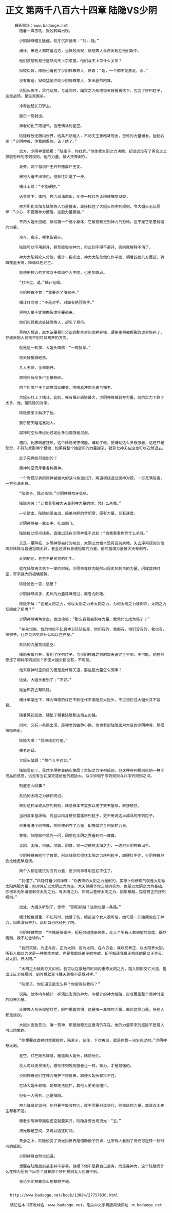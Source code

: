 # 正文 第两千八百六十四章 陆隐VS少阴
        最新网址：www.badaoge.net
          随着一声厉吼，狱蛟转瞬出现。
      
          少阴神尊瞳孔陡缩，咬牙沉声低喝：“陆--隐。”
      
          橘计，黑袍人都盯着远方，当狱蛟出现，陆隐等人自然出现在他们眼中。
      
          他们没想到易行居然向天上宗求援，他们与天上宗什么关系？
      
          狱蛟后背，陆隐也看到了少阴神尊等人，昂首：“姐，一个都不能放走，杀。”
      
          没有废话，狱蛟猛地冲向少阴神尊等人，发出剧烈咆哮。
      
          大姐头挥手，冥花绽放，与此同时，幽冥之力形成惊天锤狠狠落下，包含了序列粒子，这是战场，是生死厮杀。
      
          冷青抬起长刀斩去。
      
          宸乐一箭射出。
      
          禅老幻化三阳祖气，雪无情冰封星空。
      
          陆隐释放无限内世界，线条不断融入，不动天王象咆哮而出，恐怖的力量爆发，抬起右拳：“少阴神尊，你我的恩怨，该了结了。”
      
          远方，少阴神尊怒极：“陆家子，你找死。”他体表太阴之力沸腾，却远远没有了茶会之上那股恐怖的序列规则，他的力量，被大天尊剥夺。
      
          身旁，两个祖境尸王齐齐施展尸王变。
      
          黑袍人看不出神色，但却往后退了一步。
      
          橘计上前：“不能硬拼。”
      
          话音落下，体内，神力汹涌而出，化作一枚红色太阳横推向狱蛟。
      
          神力所化太阳与陆隐等人力量撞击，直接挡住了大姐头的序列规则，令大姐头无比忌惮：“小心，不要跟神力硬碰，这股力量极强。”
      
          不用大姐头提醒，狱蛟第一个缩小身体，它敏锐察觉到神力的恐怖，这不是它愿意触碰的力量。
      
          冷青，宸乐，禅老皆避开。
      
          陆隐可以不用避开，甚至能吸收神力，但此刻不得不避开，否则就解释不清了。
      
          神力太阳将众人分散，橘计一指点出，神力太阳忽然化作平面，朝着四面八方蔓延，转瞬覆盖天穹，降临红色光芒。
      
          她使用神力的方式与千面局中人不同，也更加奇异。
      
          “打不过，退。”橘计低喝。
      
          少阴神尊不甘：“我要杀了陆家子。”
      
          橘计盯向他：“不是对手，对面有绝顶高手。”
      
          黑袍人毫不犹豫撕裂虚空要逃离。
      
          他们只顾着远处陆隐等人，却忘了易行。
      
          黑袍人想逃，原本笼罩易行分部的那些空间腐神穿梭，硬生生将被撕裂的虚空填补了，导致黑袍人竟找不到可以离开的方向。
      
          就是这一刹那，大姐头降临：“一群鼠辈。”
      
          惊天锤狠狠砸落。
      
          几人无奈，全部退开。
      
          原地只有众多尸王被粉碎。
      
          两个祖境尸王全部施展红瞳变，咆哮着冲向冷青与禅老。
      
          大姐头盯上了橘计，此刻，唯有橘计威胁最大，少阴神尊被剥夺力量，他的实力下跌了太多，他，是陆隐的对手。
      
          陆隐要亲手解决了他。
      
          宸乐箭矢瞄准黑袍人。
      
          腐神时空从未经历过如此多祖境强者混战。
      
          塔内，比滕眼底狂热，这个陆隐何德何能，请动了他，便请动这么多极强者，这还只是部分，不算陆家那两个怪物，如果将整个始空间的力量搬来，就算七神天在这也可以安然退去。
      
          此子究竟如何做到的？
      
          腐神时空充斥着各种腐神。
      
          一个奇怪形状的腐神被强大的战斗余波扫开，两道视线透过腐神对视，一方充满怨毒，一方充满杀意。
      
          “陆家子，我必杀你。”少阴神尊咬牙低吼。
      
          陆隐冷笑：“让我看看被大天尊剥夺力量的你，凭什么杀我。”
      
          一步踏出，陆隐抬掌击出，简单纯粹的空明掌，既有力量，又有速度。
      
          少阴神尊被一掌击中，吐血倒飞。
      
          陆隐拨动空间线条，直接出现在少阴神尊不远处：“给我看看你凭什么杀我。”
      
          又是一掌降临，少阴神尊被打的咳血，太阴之力根本没有反抗余地，失去序列规则的他面对陆隐与普通祖境无异，甚至还没有普通祖境的力量，他的祖境力量被大天尊剥夺。
      
          此刻的他，甚至不是初见的对手。
      
          就在陆隐再次落下一掌的时候，少阴神尊体内陡然出现炙热刺目的力量，闪耀腐神时空，带来强大的祖境威势。
      
          陆隐脸色一变，这是？
      
          少阴神尊挥手，炙热的力量呼啸而过，席卷向陆隐。
      
          陆隐不解：“这是太阳之力，你以太阴之力养太阳之力，为何太阴之力被剥夺，太阳之力反而成了祖境？”
      
          少阴神尊嘴角含血，发出冷笑：“那么容易被剥夺力量，我凭什么成为暗子？”
      
          “在永恒族，我的地位不比真神卫队队长差，他们有的，我都有，他们没有的，我也有，陆家子，让你见识见识什么叫以正养反。”
      
          炙热的力量焚烧星空。
      
          陆隐天眼打开，看到了序列粒子，与少阴神尊之前的腐天道完全不同，不可能，他居然修炼了两种序列规则？即便大姐头都没有，不可能。
      
          他来腐神时空的目的便是重修腐天道，那这股力量怎么回事？
      
          远处，大姐头看到了：“不好。”
      
          她当即要去帮陆隐。
      
          橘计单掌压下，神力降临的红芒不断化作平面阻拦大姐头，不过想拦住大姐头并不容易。
      
          随着冥花绽放，铺垫了朝着陆隐那边而去的路。
      
          同时，又有一条路出现，是禅老的幽静小路，他也看到陆隐面对大变的少阴神尊，想把陆隐带走。
      
          陆隐大喝：“我继续对付他。”
      
          禅老迟疑。
      
          大姐头皱眉：“那个人不对劲。”
      
          陆隐看到了，虽然少阴神尊确实施展了太阳之力序列规则，但这种序列规则给他一种半成品的感觉，远没有当初腐天道给他的威胁大，似乎徘徊于序列规则与非序列规则之间。
      
          到底怎么回事？
      
          炙热的太阳之力横扫而过。
      
          面对这种半成品序列规则，陆隐根本不需要以无字天书抵挡，直接硬抗。
      
          当初渡半祖源劫，尚且以肉身硬抗雷霆序列粒子，更不用说这半成品的序列粒子。
      
          他要看清少阴神尊，明明被剥夺了力量，却施展完全相反的力量。
      
          等等，陆隐脑中灵光一闪，回想在太阴之界看到的一幕幕。
      
          太阴，太阳，地底，地面，阴食，他一边硬抗太阳之力，一边对少阴神尊出手。
      
          少阴神尊被他打了数掌，别说陆隐扛得住太阳之力序列粒子，即便扛不住，少阴神尊只会比他更早崩溃。
      
          两个人都在硬抗对方的力量，但少阴神尊明显扛不住了。
      
          “我懂了。”陆隐盯着少阴神尊：“你表面的太阴之力是假的，实际上你修炼的就是太阴与太阳两股力量，但对外却以太阴之力为主，大天尊赐予你三尊的实力，也是以太阴之力为基础，你根本无所谓被剥夺太阴之力，有太阳之力，你可以重修太阴之力，阴阳相融，完成真正的序列规则。”
      
          远处，大姐头听到了，惊奇：“阴阳相融？这倒也是一条路。”
      
          橘计脸色凝重，不知何时，她受了伤，眼前这个女人很可怕，她可是一开始就用出了神力，如果没有神力，此刻自己已经死了吧。
      
          少阴神尊赞叹：“不愧是陆家子，短短时间重新修炼，走上了所有人都仰望的高度，既然猜到，我不妨告诉你。”
      
          “我的天赋，为正与反，正为太阴，反为太阳，在六方会，我以反养正，以太阳养太阴，所有人都以为这是一种修炼方式，也是我磨炼弟子的方式，却不知道我真正修炼的是以正养反，以太阴，养太阳。”
      
          “太阴之力被剥夺又如何，我可以在最短的时间内重修太阴之力，踏入阴阳交汇大道，悟出正反至强规则，到时候就算斗胜天尊都不是我对手。”
      
          “陆家子，你知道又能怎么样？你留得住我吗？”
      
          说完，他体内与橘计一样涌出澎湃的神力，与橘计的神力相融，形成覆盖整个腐神时空的恐怖力量。
      
          比滕等人抬头仰望红芒，眼中带着惊惧，这是唯一真神的力量，面对这股力量，任何人都是蝼蚁。
      
          大姐头面色苍白，唯一真神，那是她都无法看清的存在，他的力量带来的威胁不是常人可以想象的。
      
          “你想要这腐神时空就给你，陆家子，记住，下次再见，就是你我一决生死之时。”少阴神尊大喝。
      
          星空，红芒陡然降落，覆盖向大姐头，陆隐他们。
      
          没人可以无视神力，哪怕序列规则强者也一样，神力，才是最强的。
      
          少阴神尊他们在神力掩护下想逃离，即便大姐头都拦不住。
      
          在场大姐头最强，她都无法阻拦，其他人更无法阻拦。
      
          但有一人例外，正是陆隐。
      
          神力降临又如何，他只要不吸收神力，就不需要对谁交代，他修炼的力量，本就连木先生都看不透。
      
          眼看少阴神尊撕裂虚空就要离开，陆隐身旁出现流光：“去。”
      
          流光既是空间，又可以追逐时间。
      
          茶会之上，陆隐蜕变了流光内世界是借助骰子四点，让所有人看到了流光可逆转一秒时间的威能。
      
          少阴神尊自然也知道。
      
          想要在陆隐面前逃走并不容易，但眼下他不是靠自己逃离，而是靠神力，这个陆隐凭什么在神力压制下出手？就算那个序列规则女人也做不到。
      
          无论少阴神尊怎么想都想不通。
      
      
      http://www.badaoge.net/book/13084/27757636.html
      
      请记住本书首发域名：www.badaoge.net。笔尖中文手机版阅读网址：m.badaoge.net